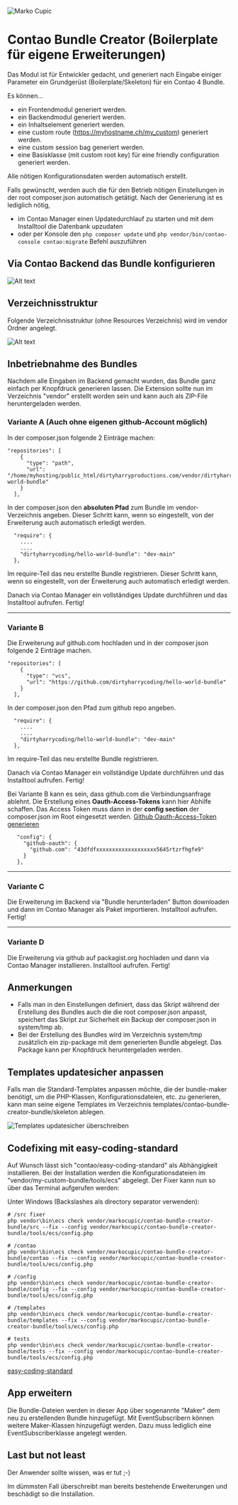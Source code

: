![Marko Cupic](docs/logo.png?raw=true "Marko Cupic")

# Contao Bundle Creator (Boilerplate für eigene Erweiterungen)

Das Modul ist für Entwickler gedacht, und generiert nach Eingabe einiger Parameter ein Grundgerüst (Boilerplate/Skeleton) für ein Contao 4 Bundle.

Es können...
- ein Frontendmodul generiert werden.
- ein Backendmodul generiert werden.
- ein Inhaltselement generiert werden.
- eine custom route (https://myhostname.ch/my_custom) generiert werden.
- eine custom session bag generiert werden.
- eine Basisklasse (mit custom root key) für eine friendly configuration generiert werden.

Alle nötigen Konfigurationsdaten werden automatisch erstellt.

Falls gewünscht, werden auch die für den Betrieb nötigen Einstellungen in der root composer.json automatisch getätigt.
Nach der Generierung ist es lediglich nötig,
- im Contao Manager einen Updatedurchlauf zu starten und mit dem Installtool die Datenbank upzudaten
- oder per Konsole den `php composer update` und `php vendor/bin/contao-console contao:migrate` Befehl auszuführen

## Via Contao Backend das Bundle konfigurieren

![Alt text](docs/backend.png?raw=true "Backend")

## Verzeichnisstruktur
Folgende Verzeichnisstruktur (ohne Resources Verzeichnis) wird im vendor Ordner angelegt.

![Alt text](docs/directory-structure.png?raw=true "Verzeichnisstruktur")


## Inbetriebnahme des Bundles
Nachdem alle Eingaben im Backend gemacht wurden, das Bundle ganz einfach per Knopfdruck generieren lassen.
Die Extension sollte nun im Verzeichnis "vendor" erstellt worden sein und kann auch als ZIP-File heruntergeladen werden.

### Variante A (Auch ohne eigenen github-Account möglich)
In der composer.json folgende 2 Einträge machen:
```
"repositories": [
    {
      "type": "path",
      "url": "/home/myhosting/public_html/dirtyharryproductions.com/vendor/dirtyharrycoding/hello-world-bundle"
    }
  ],
```
In der composer.json den **absoluten Pfad** zum Bundle im vendor-Verzeichnis angeben.
Dieser Schritt kann, wenn so eingestellt, von der Erweiterung auch automatisch erledigt werden.
```
  "require": {
    ....
    ....
    "dirtyharrycoding/hello-world-bundle": "dev-main"
  },
```
Im require-Teil das neu erstellte Bundle registrieren.
Dieser Schritt kann, wenn so eingestellt, von der Erweiterung auch automatisch erledigt werden.

Danach via Contao Manager ein vollständiges Update durchführen und das Installtool aufrufen. Fertig!

___

### Variante B
Die Erweiterung auf github.com hochladen und in der composer.json folgende 2 Einträge machen.
```
"repositories": [
    {
      "type": "vcs",
      "url": "https://github.com/dirtyharrycoding/hello-world-bundle"
    }
  ],
```
In der composer.json den Pfad zum github repo angeben.
```
  "require": {
    ....
    ....
    "dirtyharrycoding/hello-world-bundle": "dev-main"
  },
```
Im require-Teil das neu erstellte Bundle registrieren.

Danach via Contao Manager ein vollständige Update durchführen und das Installtool aufrufen. Fertig!

Bei Variante B kann es sein, dass github.com die Verbindungsanfrage ablehnt.
Die Erstellung eines **Oauth-Access-Tokens** kann hier Abhilfe schaffen.
Das Access Token muss dann in der **config section** der composer.json im Root eingesetzt werden.
[Github Oauth-Access-Token generieren](https://docs.github.com/en/github/authenticating-to-github/creating-a-personal-access-token)
```
   "config": {
     "github-oauth": {
       "github.com": "43dfdfxxxxxxxxxxxxxxxxxxx5645rtzrfhgfe9"
     }
   },
```

___

### Variante C
Die Erweiterung im Backend via "Bundle herunterladen" Button downloaden und dann im Contao Manager als Paket importieren.
Installtool aufrufen. Fertig!

___

### Variante D
Die Erweiterung via github auf packagist.org hochladen und dann via Contao Manager installieren.
Installtool aufrufen. Fertig!

## Anmerkungen
* Falls man in den Einstellungen definiert, dass das Skript während der Erstellung des Bundles auch die die root composer.json anpasst, speichert das Skript zur Sicherheit ein Backup der composer.json in system/tmp ab.
* Bei der Erstellung des Bundles wird im Verzeichnis system/tmp zusätzlich ein zip-package mit dem generierten Bundle abgelegt. Das Package kann per Knopfdruck heruntergeladen werden.

## Templates updatesicher anpassen
Falls man die Standard-Templates anpassen möchte, die der bundle-maker benötigt, um die PHP-Klassen, Konfigurationsdateien, etc. zu generieren,
kann man seine eigene Templates im Verzeichnis templates/contao-bundle-creator-bundle/skeleton ablegen.

![Templates updatesicher überschreiben](docs/custom-templates.png?raw=true "Templates updatesicher überschreiben")

## Codefixing mit easy-coding-standard
Auf Wunsch lässt sich "contao/easy-coding-standard" als Abhängigkeit installieren. Bei der Installation werden die Konfigurationsdateien im "vendor/my-custom-bundle/tools/ecs" abgelegt. Der Fixer kann nun so über das Terminal aufgerufen werden:

Unter Windows (Backslashes als directory separator verwenden):

```
# /src fixer
php vendor\bin\ecs check vendor/markocupic/contao-bundle-creator-bundle/src --fix --config vendor/markocupic/contao-bundle-creator-bundle/tools/ecs/config.php

# /contao
php vendor\bin\ecs check vendor/markocupic/contao-bundle-creator-bundle/contao --fix --config vendor/markocupic/contao-bundle-creator-bundle/tools/ecs/config.php

# /config
php vendor\bin\ecs check vendor/markocupic/contao-bundle-creator-bundle/config --fix --config vendor/markocupic/contao-bundle-creator-bundle/tools/ecs/config.php

# /templates
php vendor\bin\ecs check vendor/markocupic/contao-bundle-creator-bundle/templates --fix --config vendor/markocupic/contao-bundle-creator-bundle/tools/ecs/config.php

# tests
php vendor\bin\ecs check vendor/markocupic/contao-bundle-creator-bundle/tests --fix --config vendor/markocupic/contao-bundle-creator-bundle/tools/ecs/config.php
```
[easy-coding-standard](https://github.com/symplify/easy-coding-standard)

## App erweitern
Die Bundle-Dateien werden in dieser App über sogenannte "Maker" dem neu zu erstellenden Bundle hinzugefügt.
Mit EventSubscribern können weitere Maker-Klassen hinzugefügt werden. Dazu muss lediglich eine EventSubscriberklasse angelegt werden.

## Last but not least
Der Anwender sollte wissen, was er tut ;-)

Im dümmsten Fall überschreibt man bereits bestehende Erweiterungen und beschädigt so die Installation.
